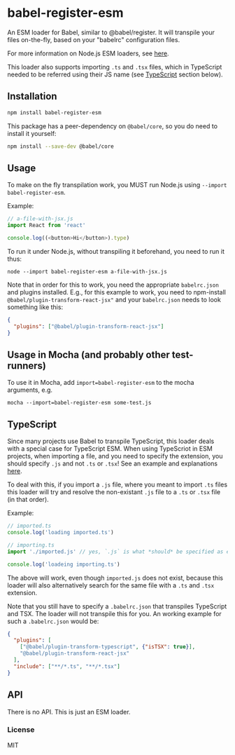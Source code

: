 # babel-register-esm

An ESM loader for Babel, similar to @babel/register. It will transpile your files on-the-fly, based
on your "babelrc" configuration files.

For more information on Node.js ESM loaders,
see [here](https://nodejs.org/api/esm.html#esm_loaders).

This loader also supports importing `.ts` and `.tsx` files, which in TypeScript needed to
be referred using their JS name (see [TypeScript](#typescript) section below).

## Installation

```sh
npm install babel-register-esm
```

This package has a peer-dependency on `@babel/core`, so you do need to install it yourself:

```sh
npm install --save-dev @babel/core
```

## Usage

To make on the fly transpilation work, you MUST run Node.js using `--import babel-register-esm`.

Example:

```js
// a-file-with-jsx.js
import React from 'react'

console.log((<button>Hi</button>).type)
```

To run it under Node.js, without transpiling it beforehand, you need to run it thus:

```shell
node --import babel-register-esm a-file-with-jsx.js
```

Note that in order for this to work, you need the appropriate `babelrc.json` and plugins installed.
E.g., for this example to work, you need to npm-install `@babel/plugin-transform-react-jsx"` and
your `babelrc.json` needs to look something like this:

```json
{
  "plugins": ["@babel/plugin-transform-react-jsx"]
}
```

## Usage in Mocha (and probably other test-runners)

To use it in Mocha, add `import=babel-register-esm` to the mocha arguments, e.g.

```shell
mocha --import=babel-register-esm some-test.js
```

## TypeScript

Since many projects use Babel to transpile TypeScript, this loader deals with a special case
for TypeScript ESM. When using TypeScriot in ESM projects, when importing a file, and you need
to specify the extension, you should specify `.js` and not `.ts` or `.tsx`! See
an example and explanations [here](https://gils-blog.tayar.org/posts/using-jsm-esm-in-nodejs-a-practical-guide-part-3/#section-07).

To deal with this, if you import a `.js` file, where you meant to import `.ts` files
this loader will try and resolve the non-existant `.js` file to a `.ts` or `.tsx` file (in that
order).

Example:

```ts
// imported.ts
console.log('loading imported.ts')

// importing.ts
import './imported.js' // yes, `.js` is what *should* be specified as extension!

console.log('loadeing importing.ts')
```

The above will work, even though `imported.js` does not exist, because this loader
will also alternatively search for the same file with a `.ts` and `.tsx` extension.

Note that you still have to specify a `.babelrc.json` that transpiles TypeScript and TSX. The loader
will not transpile this for you. An working example for such a `.babelrc.json` would be:

```json
{
  "plugins": [
    ["@babel/plugin-transform-typescript", {"isTSX": true}],
    "@babel/plugin-transform-react-jsx"
  ],
  "include": ["**/*.ts", "**/*.tsx"]
}
```

## API

There is no API. This is just an ESM loader.

### License

MIT
